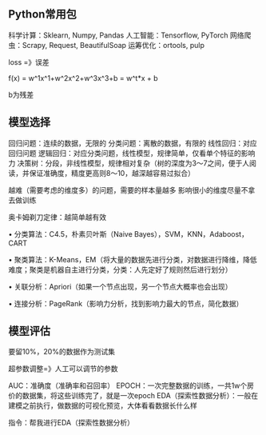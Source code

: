 ## Python常用包
科学计算：Sklearn, Numpy, Pandas
人工智能：Tensorflow, PyTorch
网络爬虫：Scrapy, Request, BeautifulSoap
运筹优化：ortools, pulp

loss =》误差

f(x) = w^1x^1+w^2x^2+w^3x^3+b = w^t*x + b

b为残差

## 模型选择
回归问题：连续的数据，无限的
分类问题：离散的数据，有限的
线性回归：对应回归问题
逻辑回归：对应分类问题，线性模型，规律简单，仅看单个特征的影响力
决策树：分段，非线性模型，规律相对复杂（树的深度为3～7之间，便于人阅读，并保证准确度，精度更高则8～10，越深越容易过拟合）

越难（需要考虑的维度多）的问题，需要的样本量越多
影响很小的维度尽量不拿去做训练

奥卡姆剃刀定律：越简单越有效

• 分类算法：C4.5，朴素贝叶斯（Naive Bayes），SVM，KNN，Adaboost，CART

• 聚类算法：K-Means，EM（将大量的数据先进行分类，对数据进行降维，降低难度；聚类是机器自主进行分类，分类：人先定好了规则然后进行划分）

• 关联分析：Apriori（如果一个节点出现，另一个节点大概率也会出现）

• 连接分析：PageRank（影响力分析，找到影响力最大的节点，简化数据）
## 模型评估

要留10%，20%的数据作为测试集

超参数调整=》人工可以调节的参数

AUC：准确度（准确率和召回率）
EPOCH：一次完整数据的训练，一共1w个房价的数据集，将这些训练完了，就是一次epoch
EDA（探索性数据分析）：一般在建模之前执行，做数据的可视化预览，大体看看数据长什么样

指令：帮我进行EDA（探索性数据分析）